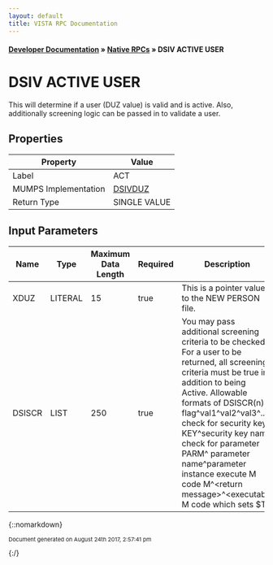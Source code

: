 ```yaml
---
layout: default
title: VISTA RPC Documentation
---
```


#### [Developer Documentation](../index) &#187; [Native RPCs](TableOfContents) &#187; DSIV ACTIVE USER<br/>
# DSIV ACTIVE USER

This will determine if a user (DUZ value) is valid and is active.  Also, additionally screening logic can be passed in to validate a user.

## Properties

Property | Value
--- | ---
Label | ACT
MUMPS Implementation | [DSIVDUZ](http://code.osehra.org/dox/Routine_DSIVDUZ_source.html)
Return Type | SINGLE VALUE


## Input Parameters

Name | Type | Maximum Data Length | Required | Description
--- | --- | --- | --- | ---
XDUZ | LITERAL | 15 | true | This is a pointer value to the NEW PERSON file.
DSISCR | LIST | 250 | true | You may pass additional screening criteria to be checked.  For a user to be returned, all screening criteria must be true in addition to being Active.  Allowable formats of DSISCR(n) &#x3D; flag^val1^val2^val3^..   check for security key    KEY^security key name   check for parameter       PARM^ parameter name^parameter instance   execute M code     M^&lt;return message&gt;^&lt;executable M code which sets $T&gt;



{::nomarkdown} <br/><p style="font-size: 11px">Document generated on August 24th 2017, 2:57:41 pm</p>{:/}